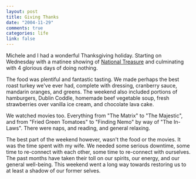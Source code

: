 ```yaml
--- 
layout: post
title: Giving Thanks
date: "2004-11-29"
comments: true
categories: life
link: false
---
```

Michele and I had a wonderful Thanksgiving holiday. Starting on Wednesday with a matinee showing of <a href="http://imdb.com/title/tt0368891/" title="National Treasure">National Treasure</a> and culminating with 4 glorious days of doing nothing.

The food was plentiful and fantastic tasting. We made perhaps the best roast turkey we've ever had, complete with dressing, cranberry sauce, mandarin oranges, and greens. The weekend also included portions of hamburgers, Dublin Coddle, homemade beef vegetable soup, fresh strawberries over vanilla ice cream, and chocolate lava cake.

We watched movies too. Everything from "The Matrix" to "The Majestic", and from "Fried Green Tomatoes" to "Finding Nemo" by way of "The In-Laws". There were naps, and reading, and general relaxing.

The best part of the weekend however, wasn't the food or the movies. It was the time spent with my wife. We needed some serious downtime, some time to re-connect with each other, some time to re-connect with ourselves. The past months have taken their toll on our spirits, our energy, and our general well-being. This weekend went a long way towards restoring us to at least a shadow of our former selves.
